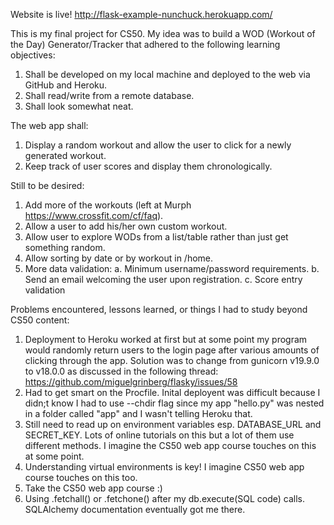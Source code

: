 Website is live!
http://flask-example-nunchuck.herokuapp.com/

This is my final project for CS50.  My idea was to build a WOD (Workout of the Day) Generator/Tracker that adhered to the following learning objectives:

1. Shall be developed on my local machine and deployed to the web via GitHub and Heroku.
2. Shall read/write from a remote database.
3. Shall look somewhat neat.

The web app shall:

1. Display a random workout and allow the user to click for a newly generated workout.
2. Keep track of user scores and display them chronologically.

Still to be desired:

1. Add more of the workouts (left at Murph https://www.crossfit.com/cf/faq).
2. Allow a user to add his/her own custom workout.
3. Allow user to explore WODs from a list/table rather than just get something random.
4. Allow sorting by date or by workout in /home.
5. More data validation:
  a. Minimum username/password requirements.
  b. Send an email welcoming the user upon registration.
  c. Score entry validation

Problems encountered, lessons learned, or things I had to study beyond CS50 content:
1. Deployment to Heroku worked at first but at some point my program would randomly return users to the login page after various amounts of clicking through the app.  Solution was to change from gunicorn v19.9.0 to v18.0.0 as discussed in the following thread: https://github.com/miguelgrinberg/flasky/issues/58
2. Had to get smart on the Procfile.  Inital deployent was difficult because I didn;t know I had to use --chdir flag since my app "hello.py" was nested in a folder called "app" and I wasn't telling Heroku that.
3. Still need to read up on environment variables esp. DATABASE_URL and SECRET_KEY.  Lots of online tutorials on this but a lot of them use different methods.  I imagine the CS50 web app course touches on this at some point.
4. Understanding virtual environments is key!  I imagine CS50 web app course touches on this too.
5. Take the CS50 web app course :)
6. Using .fetchall() or .fetchone() after my db.execute(SQL code) calls.  SQLAlchemy documentation eventually got me there.
